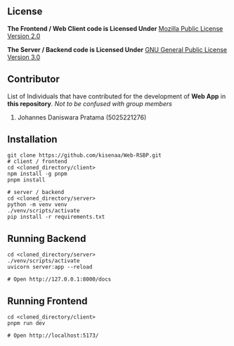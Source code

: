 ## License
**The Frontend / Web Client code is Licensed Under** [Mozilla Public License Version 2.0](https://choosealicense.com/licenses/)

**The Server / Backend code is Licensed Under** [GNU General Public License Version 3.0](https://choosealicense.com/licenses/)

## Contributor
List of Individuals that have contributed for the development of **Web App** in **this repository**. *Not to be confused with group members*

1. Johannes Daniswara Pratama (5025221276)

## Installation
```shell
git clone https://github.com/kisenaa/Web-RSBP.git
# client / frontend
cd <cloned_directory/client>
npm install -g pnpm
pnpm install

# server / backend
cd <cloned_directory/server>
python -m venv venv
./venv/scripts/activate
pip install -r requirements.txt
```

## Running Backend
```shell
cd <cloned_directory/server>
./venv/scripts/activate
uvicorn server:app --reload

# Open http://127.0.0.1:8000/docs
```

## Running Frontend
```shell
cd <cloned_directory/client>
pnpm run dev

# Open http://localhost:5173/
```

